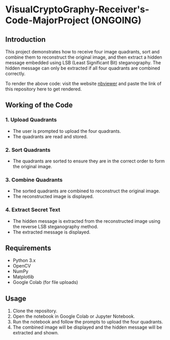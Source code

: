 # VisualCryptoGraphy-Receiver's-Code-MajorProject (ONGOING)

## Introduction

This project demonstrates how to receive four image quadrants, sort and combine them to reconstruct the original image, and then extract a hidden message embedded using LSB (Least Significant Bit) steganography. The hidden message can only be extracted if all four quadrants are combined correctly.

To render the above code: visit the website [nbviewer](https://nbviewer.org/) and paste the link of this repository here to get rendered.

## Working of the Code

### 1. Upload Quadrants
- The user is prompted to upload the four quadrants.
- The quadrants are read and stored.

### 2. Sort Quadrants
- The quadrants are sorted to ensure they are in the correct order to form the original image.

### 3. Combine Quadrants
- The sorted quadrants are combined to reconstruct the original image.
- The reconstructed image is displayed.

### 4. Extract Secret Text
- The hidden message is extracted from the reconstructed image using the reverse LSB steganography method.
- The extracted message is displayed.

## Requirements
- Python 3.x
- OpenCV
- NumPy
- Matplotlib
- Google Colab (for file uploads)

## Usage
1. Clone the repository.
2. Open the notebook in Google Colab or Jupyter Notebook.
3. Run the notebook and follow the prompts to upload the four quadrants.
4. The combined image will be displayed and the hidden message will be extracted and shown.
